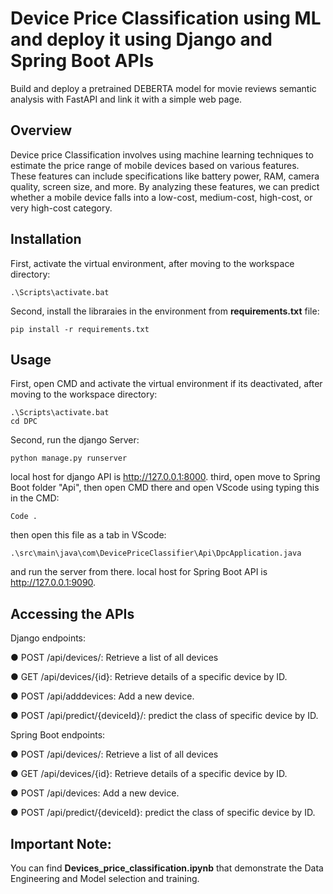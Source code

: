 # Device Price Classification using ML and deploy it using Django and Spring Boot APIs

Build and deploy a pretrained DEBERTA model for movie reviews semantic analysis with FastAPI and link it with a simple web page.

## Overview

Device price Classification involves using machine learning techniques to estimate the price range of mobile devices based on various features. These features can include specifications like battery power, RAM, camera quality, screen size, and more. By analyzing these features, we can predict whether a mobile device falls into a low-cost, medium-cost, high-cost, or very high-cost category.

## Installation

First, activate the virtual environment, after moving to the workspace directory:
```
.\Scripts\activate.bat
```
Second, install the libraraies in the environment from **requirements.txt** file:
```
pip install -r requirements.txt
```
## Usage

First, open CMD and activate the virtual environment if its deactivated, after moving to the workspace directory:
```
.\Scripts\activate.bat
cd DPC
```
Second, run the django Server:
```
python manage.py runserver
```
local host for django API is http://127.0.0.1:8000.
third, open move to Spring Boot folder "Api", then open CMD there and open VScode using typing this in the CMD:
```
Code .
```
then open this file as a tab in VScode:
```
.\src\main\java\com\DevicePriceClassifier\Api\DpcApplication.java
```
and run the server from there. 
local host for Spring Boot API is http://127.0.0.1:9090.
## Accessing the APIs

Django endpoints:

● POST /api/devices/: Retrieve a list of all devices

● GET /api/devices/{id}: Retrieve details of a specific device by ID.

● POST /api/adddevices: Add a new device.

● POST /api/predict/{deviceId}/: predict the class of specific device by ID.

Spring Boot endpoints:

● POST /api/devices/: Retrieve a list of all devices

● GET /api/devices/{id}: Retrieve details of a specific device by ID.

● POST /api/devices: Add a new device.

● POST /api/predict/{deviceId}: predict the class of specific device by ID.

## Important Note:

You can find **Devices_price_classification.ipynb** that demonstrate the Data Engineering and Model selection and training.